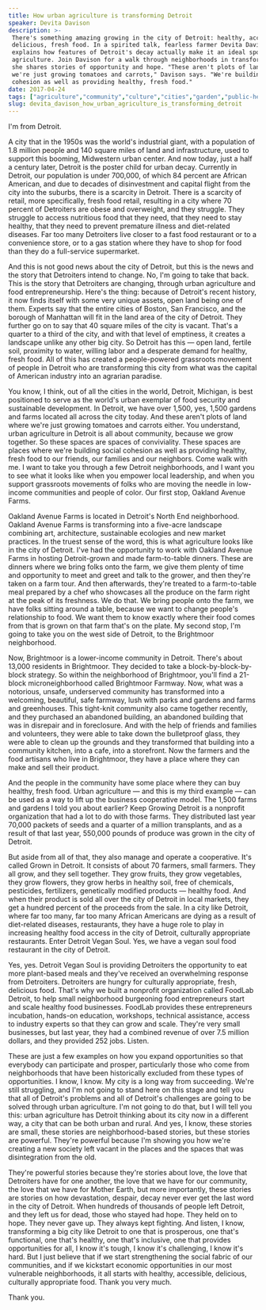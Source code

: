 ```yaml
---
title: How urban agriculture is transforming Detroit
speaker: Devita Davison
description: >-
 There's something amazing growing in the city of Detroit: healthy, accessible,
 delicious, fresh food. In a spirited talk, fearless farmer Devita Davison
 explains how features of Detroit's decay actually make it an ideal spot for urban
 agriculture. Join Davison for a walk through neighborhoods in transformation as
 she shares stories of opportunity and hope. "These aren't plots of land where
 we're just growing tomatoes and carrots," Davison says. "We're building social
 cohesion as well as providing healthy, fresh food."
date: 2017-04-24
tags: ["agriculture","community","culture","cities","garden","public-health","farming","society","food","personal-growth","urban"]
slug: devita_davison_how_urban_agriculture_is_transforming_detroit
---
```


I'm from Detroit.

A city that in the 1950s was the world's industrial giant, with a population of 1.8
million people and 140 square miles of land and infrastructure, used to support this
booming, Midwestern urban center. And now today, just a half a century later, Detroit is
the poster child for urban decay. Currently in Detroit, our population is under 700,000,
of which 84 percent are African American, and due to decades of disinvestment and capital
flight from the city into the suburbs, there is a scarcity in Detroit. There is a scarcity
of retail, more specifically, fresh food retail, resulting in a city where 70 percent of
Detroiters are obese and overweight, and they struggle. They struggle to access nutritious
food that they need, that they need to stay healthy, that they need to prevent premature
illness and diet-related diseases. Far too many Detroiters live closer to a fast food
restaurant or to a convenience store, or to a gas station where they have to shop for food
than they do a full-service supermarket.

And this is not good news about the city of Detroit, but this is the news and the story
that Detroiters intend to change. No, I'm going to take that back. This is the story that
Detroiters are changing, through urban agriculture and food entrepreneurship. Here's the
thing: because of Detroit's recent history, it now finds itself with some very unique
assets, open land being one of them. Experts say that the entire cities of Boston, San
Francisco, and the borough of Manhattan will fit in the land area of the city of Detroit.
They further go on to say that 40 square miles of the city is vacant. That's a quarter to
a third of the city, and with that level of emptiness, it creates a landscape unlike any
other big city. So Detroit has this — open land, fertile soil, proximity to water, willing
labor and a desperate demand for healthy, fresh food. All of this has created a
people-powered grassroots movement of people in Detroit who are transforming this city
from what was the capital of American industry into an agrarian paradise.

You know, I think, out of all the cities in the world, Detroit, Michigan, is best
positioned to serve as the world's urban exemplar of food security and sustainable
development. In Detroit, we have over 1,500, yes, 1,500 gardens and farms located all
across the city today. And these aren't plots of land where we're just growing tomatoes
and carrots either. You understand, urban agriculture in Detroit is all about community,
because we grow together. So these spaces are spaces of conviviality. These spaces are
places where we're building social cohesion as well as providing healthy, fresh food to
our friends, our families and our neighbors. Come walk with me. I want to take you through
a few Detroit neighborhoods, and I want you to see what it looks like when you empower
local leadership, and when you support grassroots movements of folks who are moving the
needle in low-income communities and people of color. Our first stop, Oakland Avenue
Farms.

Oakland Avenue Farms is located in Detroit's North End neighborhood. Oakland Avenue Farms
is transforming into a five-acre landscape combining art, architecture, sustainable
ecologies and new market practices. In the truest sense of the word, this is what
agriculture looks like in the city of Detroit. I've had the opportunity to work with
Oakland Avenue Farms in hosting Detroit-grown and made farm-to-table dinners. These are
dinners where we bring folks onto the farm, we give them plenty of time and opportunity to
meet and greet and talk to the grower, and then they're taken on a farm tour. And then
afterwards, they're treated to a farm-to-table meal prepared by a chef who showcases all
the produce on the farm right at the peak of its freshness. We do that. We bring people
onto the farm, we have folks sitting around a table, because we want to change people's
relationship to food. We want them to know exactly where their food comes from that is
grown on that farm that's on the plate. My second stop, I'm going to take you on the west
side of Detroit, to the Brightmoor neighborhood.

Now, Brightmoor is a lower-income community in Detroit. There's about 13,000 residents in
Brightmoor. They decided to take a block-by-block-by-block strategy. So within the
neighborhood of Brightmoor, you'll find a 21-block microneighborhood called Brightmoor
Farmway. Now, what was a notorious, unsafe, underserved community has transformed into a
welcoming, beautiful, safe farmway, lush with parks and gardens and farms and greenhouses.
This tight-knit community also came together recently, and they purchased an abandoned
building, an abandoned building that was in disrepair and in foreclosure. And with the
help of friends and families and volunteers, they were able to take down the bulletproof
glass, they were able to clean up the grounds and they transformed that building into a
community kitchen, into a cafe, into a storefront. Now the farmers and the food artisans
who live in Brightmoor, they have a place where they can make and sell their
product.

And the people in the community have some place where they can buy healthy, fresh
food. Urban agriculture — and this is my third example — can be used as a way to lift up
the business cooperative model. The 1,500 farms and gardens I told you about earlier? Keep
Growing Detroit is a nonprofit organization that had a lot to do with those farms. They
distributed last year 70,000 packets of seeds and a quarter of a million transplants, and
as a result of that last year, 550,000 pounds of produce was grown in the city of
Detroit.

But aside from all of that, they also manage and operate a cooperative. It's called Grown
in Detroit. It consists of about 70 farmers, small farmers. They all grow, and they sell
together. They grow fruits, they grow vegetables, they grow flowers, they grow herbs in
healthy soil, free of chemicals, pesticides, fertilizers, genetically modified products —
healthy food. And when their product is sold all over the city of Detroit in local
markets, they get a hundred percent of the proceeds from the sale. In a city like Detroit,
where far too many, far too many African Americans are dying as a result of diet-related
diseases, restaurants, they have a huge role to play in increasing healthy food access in
the city of Detroit, culturally appropriate restaurants. Enter Detroit Vegan Soul. Yes, we
have a vegan soul food restaurant in the city of Detroit.

Yes, yes. Detroit Vegan Soul is providing Detroiters the opportunity to eat more
plant-based meals and they've received an overwhelming response from Detroiters.
Detroiters are hungry for culturally appropriate, fresh, delicious food. That's why we
built a nonprofit organization called FoodLab Detroit, to help small neighborhood
burgeoning food entrepreneurs start and scale healthy food businesses. FoodLab provides
these entrepreneurs incubation, hands-on education, workshops, technical assistance,
access to industry experts so that they can grow and scale. They're very small businesses,
but last year, they had a combined revenue of over 7.5 million dollars, and they provided
252 jobs. Listen.

These are just a few examples on how you expand opportunities so that everybody can
participate and prosper, particularly those who come from neighborhoods that have been
historically excluded from these types of opportunities. I know, I know. My city is a long
way from succeeding. We're still struggling, and I'm not going to stand here on this stage
and tell you that all of Detroit's problems and all of Detroit's challenges are going to
be solved through urban agriculture. I'm not going to do that, but I will tell you this:
urban agriculture has Detroit thinking about its city now in a different way, a city that
can be both urban and rural. And yes, I know, these stories are small, these stories are
neighborhood-based stories, but these stories are powerful. They're powerful because I'm
showing you how we're creating a new society left vacant in the places and the spaces that
was disintegration from the old.

They're powerful stories because they're stories about love, the love that Detroiters have
for one another, the love that we have for our community, the love that we have for Mother
Earth, but more importantly, these stories are stories on how devastation, despair, decay
never ever get the last word in the city of Detroit. When hundreds of thousands of people
left Detroit, and they left us for dead, those who stayed had hope. They held on to hope.
They never gave up. They always kept fighting. And listen, I know, transforming a big city
like Detroit to one that is prosperous, one that's functional, one that's healthy, one
that's inclusive, one that provides opportunities for all, I know it's tough, I know it's
challenging, I know it's hard. But I just believe that if we start strengthening the
social fabric of our communities, and if we kickstart economic opportunities in our most
vulnerable neighborhoods, it all starts with healthy, accessible, delicious, culturally
appropriate food. Thank you very much.

Thank you.

<!--
ad_duration=3.33
comment_count=29
event="TED2017"
external_start_time=0
has_talk_citation=1
intro_duration=11.82
is_subtitle_required="False"
is_talk_featured="True"
language="en"
language_swap="False"
native_language="en"
number_of_related_talks=6
number_of_speakers=1
number_of_subtitled_videos=15
number_of_tags=11
number_of_talk_download_languages=15
number_of_talk_more_resources=0
number_of_talk_recommendations=1
number_of_talks_take_actions=2
post_ad_duration=0.83
published_timestamp="2017-12-07 20:56:19"
recording_date="2017-04-24"
speaker_description="Food activist"
speaker_is_published=1
speaker_name="Devita Davison"
talk_more_resources=[]
talk_name="How urban agriculture is transforming Detroit"
talk_recommendations_blurb="Reading recommendations curated by Devita Davison"
talks_tags=["agriculture","community","culture","cities","garden","public-health","farming","society","food","personal-growth","urban"]
url_audio="https://download.ted.com/talks/DevitaDavison_2017.mp3?apikey=acme-roadrunner"
url_photo_speaker="https://pe.tedcdn.com/images/ted/e0c600d766b81ecc1a4447433007dd69c61506ed_254x191.jpg"
url_photo_talk="https://s3.amazonaws.com/talkstar-photos/uploads/5f53b2b6-5764-4440-ac0b-36cd77659337/DevitaDavison_2017-embed.jpg"
url_webpage="https://www.ted.com/talks/devita_davison_how_urban_agriculture_is_transforming_detroit"
video_type_name="TED Stage Talk"
-->